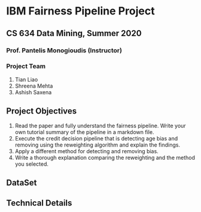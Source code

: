 # IBM Fairness Pipeline Project

## CS 634 Data Mining, Summer 2020
### Prof. Pantelis Monogioudis (Instructor)


### Project Team
1.	Tian Liao
2.	Shreena Mehta
3.	Ashish Saxena

## Project Objectives
1. Read the paper and fully understand the fairness pipeline. Write your own tutorial summary of the pipeline in a markdown file. 
2. Execute the credit decision pipeline that is detecting age bias and removing using the reweighting algorithm and explain the findings. 
3. Apply a different method for detecting and removing bias. 
4. Write a thorough explanation comparing the reweighting and the method you selected. 

## DataSet
## Technical Details
